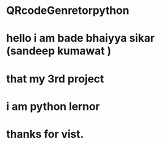 # QRcodeGenretorpython
# hello i am bade bhaiyya sikar (sandeep kumawat )
# that my 3rd project
# i am python lernor 
# thanks for vist.
